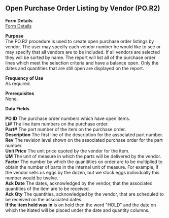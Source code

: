 ##  Open Purchase Order Listing by Vendor (PO.R2)

<PageHeader />

**Form Details**  
[ Form Details ](PO-R2-1/README.md)   

**Purpose**  
The PO.R2 procedure is used to create open purchase order listings by vendor.
The user may specify each vendor number he would like to see or may specify
that all vendors are to be included. If all vendors are selected they will be
sorted by name. The report will list all of the purchase order lines which
meet the selection criteria and have a balance open. Only the dates and
quantities that are still open are displayed on the report.

**Frequency of Use**  
As required.

**Prerequisites**  
None.

**Data Fields**

**PO ID** The purchase order numbers which have open items.  
**Li#** The line item numbers on the purchase order.  
**Part#** The part number of the item on the purchase order.  
**Description** The first line of the description for the associated part
number.  
**Rev** The revision level shown on the associated purchase order for the part
number.  
**Unit Price** The unit price quoted by the vendor for the item.  
**UM** The unit of measure in which the parts will be delivered by the vendor.  
**Factor** The number by which the quanitities on order are to be multiplied
to obtain the number of parts in the internal unit of measure. For example, if
the vendor sells us eggs by the dozen, but we stock eggs individually this
number would be twelve.  
**Ack Date** The dates, acknowledged by the vendor, that the associated
quantities of the item are to be received.  
**Ack Qty** The quantities, acknowledged by the vendor, that are scheduled to
be received on the associated dates.  
**If the item hold was in** is on hold then the word "HOLD" and the date on
which the itiated will be placed under the date and quantity columns.  
  
<badge text= "Version 8.10.57" vertical="middle" />

<PageFooter />